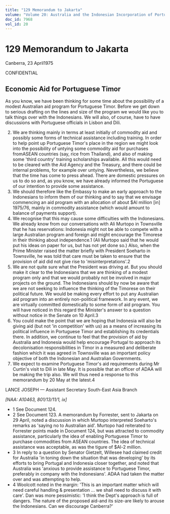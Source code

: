 ```yaml
---
title: "129 Memorandum to Jakarta"
volume: "Volume 20: Australia and the Indonesian Incorporation of Portuguese Timor, 1974-1976"
doc_id: 7968
vol_id: 20
---
```


# 129 Memorandum to Jakarta

Canberra, 23 April1975

CONFIDENTIAL

## Economic Aid for Portuguese Timor

As you know, we have been thinking for some time about the possibility of a modest Australian aid program for Portuguese Timor. Before we get down to serious drafting on the lines and size of the program we would like you to talk things over with the Indonesians. We will also, of course, have to have discussions with Portuguese officials in Lisbon and Dili.

  2. We are thinking mainly in terms at least initially of commodity aid and possibly some forms of technical assistance including training. In order to help point up Portuguese Timor's place in the region we might look into the possibility of untying some commodity aid for purchases fromASEAN countries (say, rice from Thailand), and also of making some 'third country' training scholarships available. All this would need to be cleared with the Aid Agency and the Treasury, and there could be internal problems, for example over untying. Nevertheless, we believe that the time has come to press ahead. There are domestic pressures on us to do so and, as you know, we have already informed the Portuguese of our intention to provide some assistance.
  3. We should therefore like the Embassy to make an early approach to the Indonesians to inform them of our thinking and to say that we envisage commencing an aid program with an allocation of about $Al million [in] 1975/76, mainly in commodity assistance (which would amount to balance of payments support).
  4. We recognise that this may cause some difficulties with the Indonesians. We already know from our conversations with Ali Murtopo in Townsville that he has reservations: Indonesia might not be able to compete with a large Australian program and foreign aid might encourage the Timorese in their thinking about independence.1 (Ali Murtopo said that he would put his ideas on paper for us, but has not yet done so.) Also, when the Prime Minister raised the matter briefly with President Soeharto in Townsville, he was told that care must be taken to ensure that the provision of aid did not give rise to 'misinterpretations'.2
  5. We are not quite sure what the President was driving at. But you should make it clear to the Indonesians that we are thinking of a modest program only and that we would probably not be involved in major projects on the ground. The Indonesians should by now be aware that we are not seeking to influence the thinking of the Timorese on their political future. We would be making every effort to put any Australian aid program into an entirely non-political framework. In any event, we are virtually committed domestically to some form of aid program. You will have noticed in this regard the Minister's answer to a question without notice in the Senate on 10 April.3
  6. You could make the point that we are hoping that Indonesia will also be giving aid (but not 'in competition' with us) as a means of increasing its political influence in Portuguese Timor and establishing its credentials there. In addition, we continue to feel that the provision of aid by Australia and Indonesia would help encourage Portugal to approach its decolonisation responsibilities in Timor in a measured and deliberate fashion which it was agreed in Townsville was an important policy objective of both the Indonesian and Australian Governments.
  7. We expect to examine Portuguese Timor's aid requirements during Mr Curtin's visit to Dili in late May. It is possible that an officer of ADAA will be making the trip also. We will thus need a response to this memorandum by 20 May at the latest.4



LANCE JOSEPH — Assistant Secretary South-East Asia Branch

_[NAA: A10463, 801/13/11/1, ix]_

  * 1 See Document 124.
  * 2 See Document 123. A memorandum by Forrester, sent to Jakarta on 29 April, noted a discussion in which Murtopo interpreted Soeharto's remarks as 'saying no to Australian aid'. Murtopo had reiterated to Forrester points made in Document 124, but was attracted to commodity assistance, particularly the idea of enabling Portuguese Timor to purchase commodities from ASEAN countries. The idea of technical assistance was acceptable, as was the tigure of $Al-2 million.
  * 3 In reply to a question by Senator Gietzelt, Willesee had claimed credit for Australia 'in toning down the situation that was developing' by its efforts to bring Portugal and Indonesia closer together, and noted that Australia was 'anxious to provide assistance to Portuguese Timor, preferably in company with the Indonesians'. ADAA had taken the matter over and was attempting to help.
  * 4 Woolcott noted in the margin: 'This is an important matter which will need careful handling &amp; presentation ... we shall need to discuss it with care'. Dan was more pessimistic: 'I think the Dept's approach is full of dangers. The nature of the proposed aid-and its size-are likely to arouse the Indonesians. Can we discourage Canberra?'


